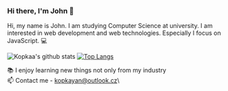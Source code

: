 ### Hi there, I'm John 👋
Hi, my name is John.  I am studying Computer Science at university. I am interested in web development and web technologies. Especially I focus on JavaScript. 💻


![Kopkaa's github stats](https://github-readme-stats.vercel.app/api?username=kopkaa&show_icons=true&theme=dracula)
[![Top Langs](https://github-readme-stats.vercel.app/api/top-langs/?username=kopkaa&show_icons=true&theme=dracula)](https://github.com/anuraghazra/github-readme-stats)

📚 I enjoy learning new things not only from my industry\
📫 Contact me -  kopkayan@outlook.cz\

<!--
**kopkaa/kopkaa** is a ✨ _special_ ✨ repository because its `README.md` (this file) appears on your GitHub profile.

Here are some ideas to get you started:

- 🔭 I’m currently working on ...
- 🌱 I’m currently learning ...
- 👯 I’m looking to collaborate on ...
- 🤔 I’m looking for help with ...
- 💬 Ask me about ...
- 📫 How to reach me: ...
- 😄 Pronouns: ...
- ⚡ Fun fact: ...
-->
